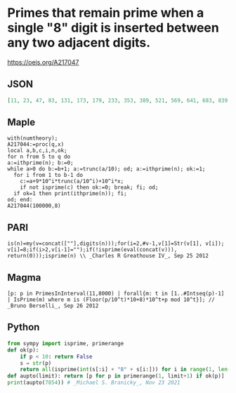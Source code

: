 # Primes that remain prime when a single "8" digit is inserted between any two adjacent digits\.
https://oeis.org/A217047
## JSON
```JSON
[11, 23, 47, 83, 131, 173, 179, 233, 353, 389, 521, 569, 641, 683, 839, 887, 911, 971, 983, 1229, 1289, 1913, 2087, 2663, 2837, 2879, 3329, 3671, 3677, 3803, 3821, 4259, 4409, 4817, 4871, 4889, 5237, 5477, 5693, 6449, 6581, 6863, 7283, 7487, 7583, 7823, 7853]
```
## Maple
```Maple
with(numtheory);
A217044:=proc(q,x)
local a,b,c,i,n,ok;
for n from 5 to q do
a:=ithprime(n); b:=0;
while a>0 do b:=b+1; a:=trunc(a/10); od; a:=ithprime(n); ok:=1;
  for i from 1 to b-1 do
    c:=a+9*10^i*trunc(a/10^i)+10^i*x;
    if not isprime(c) then ok:=0; break; fi; od;
  if ok=1 then print(ithprime(n)); fi;
od; end:
A217044(100000,8)
```
## PARI
```PARI
is(n)=my(v=concat([""],digits(n)));for(i=2,#v-1,v[1]=Str(v[1], v[i]); v[i]=8;if(i>2,v[i-1]="");if(!isprime(eval(concat(v))), return(0)));isprime(n) \\ _Charles R Greathouse IV_, Sep 25 2012
```
## Magma
```Magma
[p: p in PrimesInInterval(11,8000) | forall{m: t in [1..#Intseq(p)-1] | IsPrime(m) where m is (Floor(p/10^t)*10+8)*10^t+p mod 10^t}]; // _Bruno Berselli_, Sep 26 2012
```
## Python
```Python
from sympy import isprime, primerange
def ok(p):
    if p < 10: return False
    s = str(p)
    return all(isprime(int(s[:i] + "8" + s[i:])) for i in range(1, len(s)))
def aupto(limit): return [p for p in primerange(1, limit+1) if ok(p)]
print(aupto(7854)) # _Michael S. Branicky_, Nov 23 2021
```
